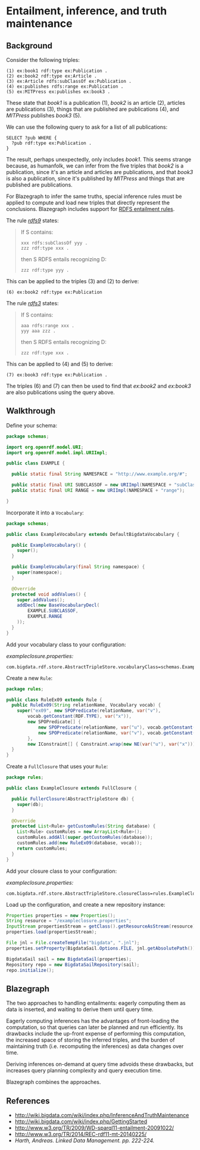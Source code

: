 # Entailment, inference, and truth maintenance

## Background

Consider the following triples:

```
(1) ex:book1 rdf:type ex:Publication .
(2) ex:book2 rdf:type ex:Article .
(3) ex:Article rdfs:subClassOf ex:Publication .
(4) ex:publishes rdfs:range ex:Publication .
(5) ex:MITPress ex:publishes ex:book3 .
```

These state that *book1* is a publication (1), *book2* is an article (2), articles are publications (3), things that are published are publications (4), and *MITPress* publishes *book3* (5).

We can use the following query to ask for a list of all publications:

```
SELECT ?pub WHERE {
  ?pub rdf:type ex:Publication .
}
```

The result, perhaps unexpectedly, only includes *book1*.  This seems strange because, as humanfolk, we can infer from the five triples that *book2* is a publication, since it's an article and articles are publications, and that *book3* is also a publication, since it's published by *MITPress* and things that are published are publications.

For Blazegraph to infer the same truths, special inference rules must be applied to compute and load new triples that directly represent the conclusions.  Blazegraph includes support for [RDFS entailment rules](http://www.w3.org/TR/2014/REC-rdf11-mt-20140225/#patterns-of-rdfs-entailment-informative).

The rule [*rdfs9*](http://www.w3.org/TR/rdf11-mt/#patterns-of-rdfs-entailment-informative) states:

> If S contains:
>
> ```
> xxx rdfs:subClassOf yyy .
> zzz rdf:type xxx .
> ```
>
> then S RDFS entails recognizing D:
>
> ```
> zzz rdf:type yyy .
> ```

This can be applied to the triples (3) and (2) to derive:

```
(6) ex:book2 rdf:type ex:Publication
```

The rule [*rdfs3*](http://www.w3.org/TR/rdf11-mt/#patterns-of-rdfs-entailment-informative) states:

> If S contains:
>
> ```
> aaa rdfs:range xxx .
> yyy aaa zzz .
> ```
>
> then S RDFS entails recognizing D:
>
> ```
> zzz rdf:type xxx .
> ```

This can be applied to (4) and (5) to derive:

```
(7) ex:book3 rdf:type ex:Publication .
```

The triples (6) and (7) can then be used to find that *ex:book2* and *ex:book3* are also publications using the query above.

## Walkthrough

Define your schema:

```java
package schemas;

import org.openrdf.model.URI;
import org.openrdf.model.impl.URIImpl;

public class EXAMPLE {

  public static final String NAMESPACE = "http://www.example.org/#";

  public static final URI SUBCLASSOF = new URIImpl(NAMESPACE + "subClassOf");
  public static final URI RANGE = new URIImpl(NAMESPACE + "range");

}
```

Incorporate it into a `Vocabulary`:

```java
package schemas;

public class ExampleVocabulary extends DefaultBigdataVocabulary {

  public ExampleVocabulary() {
    super();
  }

  public ExampleVocabulary(final String namespace) {
    super(namespace);
  }

  @Override
  protected void addValues() {
    super.addValues();
    addDecl(new BaseVocabularyDecl(
        EXAMPLE.SUBCLASSOF,
        EXAMPLE.RANGE
    ));
  }
}
```

Add your vocabulary class to your configuration:

*exampleclosure.properties:*

```
com.bigdata.rdf.store.AbstractTripleStore.vocabularyClass=schemas.ExampleVocabulary
```

Create a new `Rule`:

```java
package rules;

public class RuleEx09 extends Rule {
  public RuleEx09(String relationName, Vocabulary vocab) {
    super("ex09", new SPOPredicate(relationName, var("v"),
        vocab.getConstant(RDF.TYPE), var("x")),
        new SPOPredicate[] {
            new SPOPredicate(relationName, var("u"), vocab.getConstant(EXAMPLE.SUBCLASSOF), var("x")),
            new SPOPredicate(relationName, var("v"), vocab.getConstant(RDF.TYPE), var("u"))
        },
        new IConstraint[] { Constraint.wrap(new NE(var("u"), var("x"))) });
  }
}
```

Create a `FullClosure` that uses your `Rule`:

```java
package rules;

public class ExampleClosure extends FullClosure {

  public FullerClosure(AbstractTripleStore db) {
    super(db);
  }

  @Override
  protected List<Rule> getCustomRules(String database) {
    List<Rule> customRules = new ArrayList<Rule>();
    customRules.addAll(super.getCustomRules(database));
    customRules.add(new RuleEx09(database, vocab));
    return customRules;
  }
}
```

Add your closure class to your configuration:

*exampleclosure.properties:*

```
com.bigdata.rdf.store.AbstractTripleStore.closureClass=rules.ExampleClosure
```

Load up the configuration, and create a new repository instance:

```java
Properties properties = new Properties();
String resource = "/exampleclosure.properties";
InputStream propertiesStream = getClass().getResourceAsStream(resource);
properties.load(propertiesStream);

File jnl = File.createTempFile("bigdata", ".jnl");
properties.setProperty(BigdataSail.Options.FILE, jnl.getAbsolutePath());

BigdataSail sail = new BigdataSail(properties);
Repository repo = new BigdataSailRepository(sail);
repo.initialize();
```

## Blazegraph

The two approaches to handling entailments: eagerly computing them as data is inserted, and waiting to derive them until query time.

Eagerly computing inferences has the advantages of front-loading the computation, so that queries can later be planned and run efficiently.  Its drawbacks include the up-front expense of performing this computation, the increased space of storing the inferred triples, and the burden of maintaining truth (i.e. recomputing the inferences) as data changes over time.

Deriving inferences on-demand at query time advoids these drawbacks, but increases query planning complexity and query execution time.

Blazegraph combines the approaches.

## References

* http://wiki.bigdata.com/wiki/index.php/InferenceAndTruthMaintenance
* http://wiki.bigdata.com/wiki/index.php/GettingStarted
* http://www.w3.org/TR/2009/WD-sparql11-entailment-20091022/
* http://www.w3.org/TR/2014/REC-rdf11-mt-20140225/
* *Harth, Andreas. Linked Data Management. pp. 222-224.*
